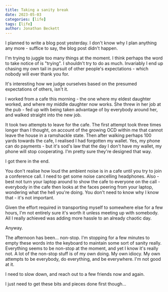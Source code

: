 ```yaml
---
title: Taking a sanity break
date: 2023-05-03
categories: [life]
tags: [life]
author: Jonathan Beckett
---
```


I planned to write a blog post yesterday. I don't know why I plan anything any more - suffice to say, the blog post didn't happen.

I'm trying to juggle too many things at the moment. I think perhaps the word to take notice of is "trying". I shouldn't try to do as much. Invariably I end up chasing my own tail in pursuit of other people's expectations - which nobody will ever thank you for.

It's interesting how we judge ourselves based on the presumed expectations of others, isn't it.

I worked from a cafe this morning - the one where my eldest daughter worked, and where my middle daughter now works. She threw in her job at the pub - fed up with being taken advantage of by everybody around her, and walked straight into the new job.

It took two attempts to leave for the cafe. The first attempt took three times longer than I thought, on account of the growing OCD within me that cannot leave the house in a ramshackle state. Then after walking perhaps 100 yards towards the cafe, I realised I had forgotten my wallet. Yes, my phone can do payments - but it's sod's law that the day I don't have my wallet, my phone will stop cooperating. I'm pretty sure they're designed that way.

I got there in the end.

You don't realise how loud the ambient noise is in a cafe until you try to join a conference call. I need to get some noise cancelling headphones. Also - best not turn your laptop around to show the cafe to everyone on the call - everybody in the cafe then looks at the faces peering from your laptop, wondering what the hell you're doing. You don't need to know why I know that - it's not important.

Given the effort required in transporting myself to somewhere else for a few hours, I'm not entirely sure it's worth it unless meeting up with somebody. All I really achieved was adding more hassle to an already chaotic day.

Anyway.

The afternoon has been... non-stop. I'm stopping for a few minutes to empty these words into the keyboard to maintain some sort of sanity really. Everything seems to be non-stop at the moment, and yet I know it's really not. A lot of the non-stop stuff is of my own doing. My own idiocy. My own attempts to be everybody, do everything, and be everywhere. I'm not good at it.

I need to slow down, and reach out to a few friends now and again.

I just need to get these bits and pieces done first though...